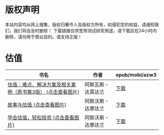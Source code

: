 # 版权声明

本站内容均从网上搜集，版权归著作人及版权方所有，如侵犯您的权益，请通知我们，我们将会及时删除！ 下载链接仅供宽带测试研究用途，请下载后在24小时内删除，请勿用于商业目的。请支持正版！

# 估值

| 书名 | 作者 | epub/mobi/azw3 |
| --- | --- | --- |
| [估值：难点、解决方案及相关案例（原书第3版） (点击查看图片)](https://www.dushupai.com/attachment/2024/06/10/cef2decef0bc0466.jpg) | 阿斯瓦斯・达莫达兰 | [下载](https://url89.ctfile.com/f/31084289-1357000969-822392?p=8866) |
| [故事与估值 (点击查看图片)](https://www.dushupai.com/attachment/2024/06/06/964b1b7a98b2588c.jpg) | 阿斯沃斯・达摩达兰 | [下载](https://url89.ctfile.com/f/31084289-1357030378-3fa8ba?p=8866) |
| [学会估值，轻松投资 (点击查看图片)](https://www.dushupai.com/attachment/2024/06/02/f0f035f6b045dbb7.jpg) | 阿斯沃斯・达摩达兰 | [下载](https://url89.ctfile.com/f/31084289-1357011184-2accab?p=8866) |

